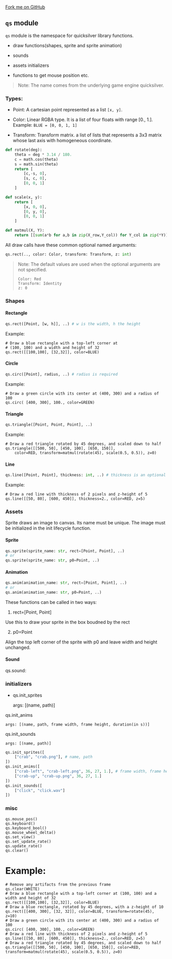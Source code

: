 <link rel="stylesheet" href="https://cdnjs.cloudflare.com/ajax/libs/github-fork-ribbon-css/0.2.2/gh-fork-ribbon.min.css" />
<a class="github-fork-ribbon right-bottom fixed" href="http://github.com/pickitup247/pyckitup" data-ribbon="Fork me on GitHub" title="Fork me on GitHub">Fork me on GitHub</a>

## `qs` module

`qs` module is the namespace for quicksilver library functions.

* draw functions(shapes, sprite and sprite animation)

* sounds

* assets initializers

* functions to get mouse position etc.

> Note:
> The name comes from the underlying game engine quicksilver.

### Types:

* Point: A cartesian point represented as a list `[x, y]`.

* Color: Linear RGBA type. It is a list of four floats with range [0., 1.]. Example: `BLUE = [0, 0, 1, 1]`

* Transform: Transform matrix. a list of lists that represents a 3x3 matrix whose last axis with homogeneous coordinate.

```python
def rotate(deg):
    theta = deg * 3.14 / 180.
    c = math.cos(theta)
    s = math.sin(theta)
    return [
        [c,-s, 0],
        [s, c, 0],
        [0, 0, 1]
    ]

def scale(x, y):
    return [
        [x, 0, 0],
        [0, y, 0],
        [0, 0, 1]
    ]

def matmul(X, Y):
    return [[sum(a*b for a,b in zip(X_row,Y_col)) for Y_col in zip(*Y)] for X_row in X]
```


All draw calls have these common optional named arguments:

```python
qs.rect(.., color: Color, transform: Transform, z: int)
```



> Note:
> The default values are used when the optional arguments are not specified.
> ```
> Color: Red
> Transform: Identity
> z: 0
> ```

### Shapes

#### Rectangle

```python
qs.rect([Point, [w, h]], ..) # w is the width, h the height
```

Example:

    # Draw a blue rectangle with a top-left corner at
    # (100, 100) and a width and height of 32
    qs.rect([[100,100], [32,32]], color=BLUE)

#### Circle

```python
qs.circ([Point], radius, ..) # radius is required
```

Example:

    # Draw a green circle with its center at (400, 300) and a radius of 100
    qs.circ( [400, 300], 100., color=GREEN)

#### Triangle

```python
qs.triangle([Point, Point, Point], ..)
```

Example:

    # Draw a red triangle rotated by 45 degrees, and scaled down to half
    qs.triangle([[500, 50], [450, 100], [650, 150]],
        color=RED, transform=matmul(rotate(45), scale(0.5, 0.5)), z=0)

#### Line

```python
qs.line([Point, Point], thickness: int, ..) # thickness is an optional named argument with default=1
```

Example:

    # Draw a red line with thickness of 2 pixels and z-height of 5
    qs.line([[50, 80], [600, 450]], thickness=2., color=RED, z=5)

### Assets

Sprite draws an image to canvas. Its name must be unique. The image must be initialized in the init lifecycle function.

#### Sprite

```python
qs.sprite(sprite_name: str, rect=[Point, Point], ..)
# or
qs.sprite(sprite_name: str, p0=Point, ..)
```

#### Animation

```python
qs.anim(animation_name: str, rect=[Point, Point], ..)
# or
qs.anim(animation_name: str, p0=Point, ..)
```

These functions can be called in two ways:

1. rect=[Point, Point]

Use this to draw your sprite in the box boudned by the rect

2. p0=Point

Align the top left corner of the sprite with p0 and leave width and height unchanged.

#### Sound
qs.sound:


### initializers
* qs.init_sprites

    args: [(name, path)]

qs.init_anims

    args: [(name, path, frame width, frame height, duration(in s))]

qs.init_sounds

    args: [(name, path)]

```python
qs.init_sprites([
    ["crab", "crab.png"], # name, path
])
qs.init_anims([
    ["crab-left", "crab-left.png", 36, 27, 1.], # frame width, frame height, duration(in s)
    ["crab-up", "crab-up.png", 36, 27, 1.]
])
qs.init_sounds([
    ["click", "click.wav"]
])
```

### misc

```
qs.mouse_pos()
qs.keyboard()
qs.keyboard_bool()
qs.mouse_wheel_delta()
qs.set_view()
qs.set_update_rate()
qs.update_rate()
qs.clear()
```

# Example:

```
# Remove any artifacts from the previous frame
qs.clear(WHITE)
# Draw a blue rectangle with a top-left corner at (100, 100) and a width and height of 32
qs.rect([[100,100], [32,32]], color=BLUE)
# Draw a blue rectangle, rotated by 45 degrees, with a z-height of 10
qs.rect([[400, 300], [32, 32]], color=BLUE, transform=rotate(45), z=10)
# Draw a green circle with its center at (400, 300) and a radius of 100
qs.circ( [400, 300], 100., color=GREEN)
# Draw a red line with thickness of 2 pixels and z-height of 5
qs.line([[50, 80], [600, 450]], thickness=2., color=RED, z=5)
# Draw a red triangle rotated by 45 degrees, and scaled down to half
qs.triangle([[500, 50], [450, 100], [650, 150]], color=RED, transform=matmul(rotate(45), scale(0.5, 0.5)), z=0)
```